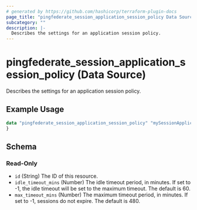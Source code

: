 ```yaml
---
# generated by https://github.com/hashicorp/terraform-plugin-docs
page_title: "pingfederate_session_application_session_policy Data Source - terraform-provider-pingfederate"
subcategory: ""
description: |-
  Describes the settings for an application session policy.
---
```


# pingfederate_session_application_session_policy (Data Source)

Describes the settings for an application session policy.

## Example Usage

```terraform
data "pingfederate_session_application_session_policy" "mySessionApplicationSessionPolicyExample" {
}
```

<!-- schema generated by tfplugindocs -->
## Schema

### Read-Only

- `id` (String) The ID of this resource.
- `idle_timeout_mins` (Number) The idle timeout period, in minutes. If set to -1, the idle timeout will be set to the maximum timeout. The default is 60.
- `max_timeout_mins` (Number) The maximum timeout period, in minutes. If set to -1, sessions do not expire. The default is 480.
